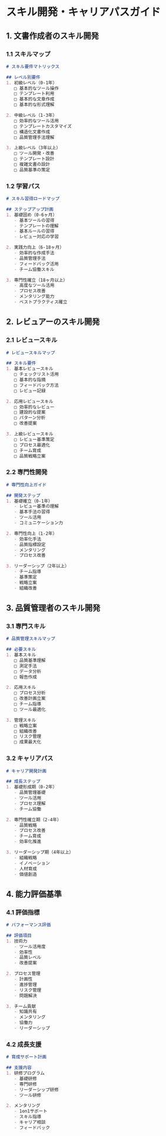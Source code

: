 # スキル開発・キャリアパスガイド

## 1. 文書作成者のスキル開発

### 1.1 スキルマップ
```markdown
# スキル要件マトリックス

## レベル別要件
1. 初級レベル（0-1年）
   □ 基本的なツール操作
   □ テンプレート利用
   □ 基本的な文章作成
   □ 基本的な形式理解

2. 中級レベル（1-3年）
   □ 効率的なツール活用
   □ テンプレートカスタマイズ
   □ 構造化文書作成
   □ 品質管理手法理解

3. 上級レベル（3年以上）
   □ ツール開発・改善
   □ テンプレート設計
   □ 複雑文書の設計
   □ 品質基準の策定
```

### 1.2 学習パス
```markdown
# スキル習得ロードマップ

## ステップアップ計画
1. 基礎固め（0-6ヶ月）
   - 基本ツールの習得
   - テンプレートの理解
   - 基本ルールの習得
   - レビュー対応の学習

2. 実践力向上（6-18ヶ月）
   - 効率的な作成手法
   - 品質管理手法
   - フィードバック活用
   - チーム協働スキル

3. 専門性確立（18ヶ月以上）
   - 高度なツール活用
   - プロセス改善
   - メンタリング能力
   - ベストプラクティス確立
```

## 2. レビュアーのスキル開発

### 2.1 レビュースキル
```markdown
# レビュースキルマップ

## スキル要件
1. 基本レビュースキル
   □ チェックリスト活用
   □ 基本的な指摘
   □ フィードバック方法
   □ レビュー記録

2. 応用レビュースキル
   □ 効率的なレビュー
   □ 建設的な提案
   □ パターン分析
   □ 改善提案

3. 上級レビュースキル
   □ レビュー基準策定
   □ プロセス最適化
   □ チーム育成
   □ 品質戦略立案
```

### 2.2 専門性開発
```markdown
# 専門性向上ガイド

## 開発ステップ
1. 基礎確立（0-1年）
   - レビュー基準の理解
   - 基本手法の習得
   - ツール活用
   - コミュニケーション力

2. 専門性向上（1-2年）
   - 効率化手法
   - 品質指標設定
   - メンタリング
   - プロセス改善

3. リーダーシップ（2年以上）
   - チーム指導
   - 基準策定
   - 戦略立案
   - 組織改善
```

## 3. 品質管理者のスキル開発

### 3.1 専門スキル
```markdown
# 品質管理スキルマップ

## 必要スキル
1. 基本スキル
   □ 品質基準理解
   □ 測定手法
   □ データ分析
   □ 報告作成

2. 応用スキル
   □ プロセス分析
   □ 改善計画立案
   □ チーム指導
   □ ツール最適化

3. 管理スキル
   □ 戦略立案
   □ 組織改善
   □ リスク管理
   □ 成果最大化
```

### 3.2 キャリアパス
```markdown
# キャリア開発計画

## 成長ステップ
1. 基礎形成期（0-2年）
   - 品質管理基礎
   - ツール活用
   - プロセス理解
   - チーム協働

2. 専門性確立期（2-4年）
   - 品質戦略
   - プロセス改善
   - チーム育成
   - 効率化推進

3. リーダーシップ期（4年以上）
   - 組織戦略
   - イノベーション
   - 人材育成
   - 価値創造
```

## 4. 能力評価基準

### 4.1 評価指標
```markdown
# パフォーマンス評価

## 評価項目
1. 技術力
   - ツール活用度
   - 効率性
   - 品質レベル
   - 改善提案

2. プロセス管理
   - 計画性
   - 進捗管理
   - リスク管理
   - 問題解決

3. チーム貢献
   - 知識共有
   - メンタリング
   - 協働力
   - リーダーシップ
```

### 4.2 成長支援
```markdown
# 育成サポート計画

## 支援内容
1. 研修プログラム
   - 基礎研修
   - 専門研修
   - リーダーシップ研修
   - ツール研修

2. メンタリング
   - 1on1サポート
   - スキル指導
   - キャリア相談
   - フィードバック